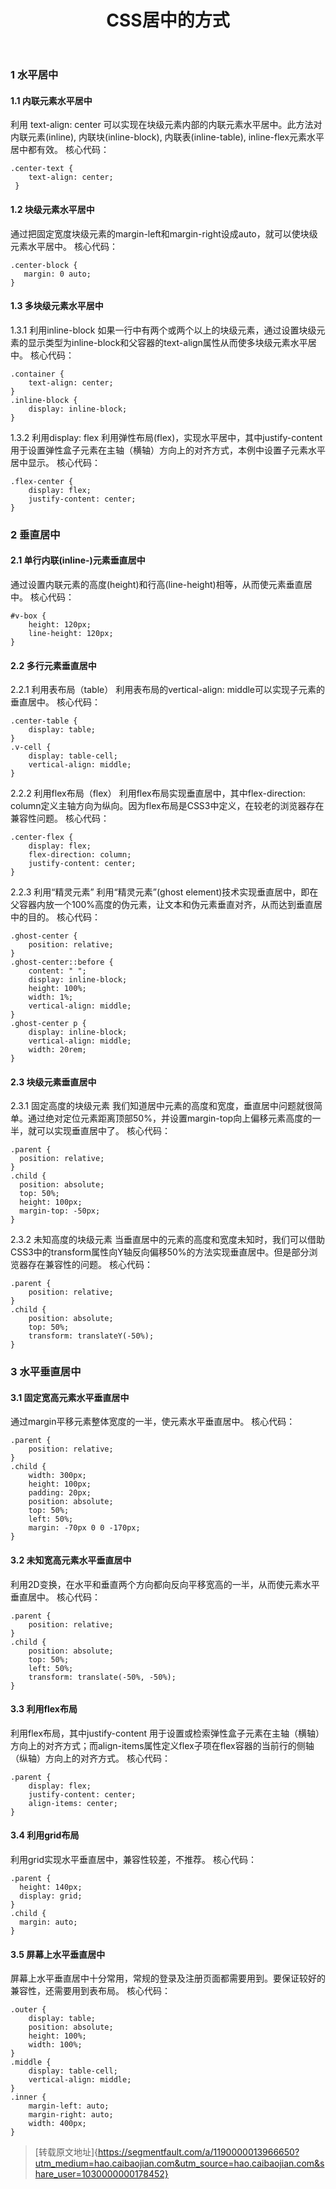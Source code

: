 ﻿---
published: true
layout: post
title: CSS居中的方式
---

### 1 水平居中
#### 1.1 内联元素水平居中
利用 text-align: center 可以实现在块级元素内部的内联元素水平居中。此方法对内联元素(inline), 内联块(inline-block), 内联表(inline-table), inline-flex元素水平居中都有效。
核心代码：

	.center-text {
	    text-align: center;
	 }

#### 1.2 块级元素水平居中
通过把固定宽度块级元素的margin-left和margin-right设成auto，就可以使块级元素水平居中。
核心代码：

	.center-block {
	   margin: 0 auto;
	}

#### 1.3 多块级元素水平居中
1.3.1 利用inline-block 
如果一行中有两个或两个以上的块级元素，通过设置块级元素的显示类型为inline-block和父容器的text-align属性从而使多块级元素水平居中。
核心代码：

	.container {
	    text-align: center;
	}
	.inline-block {
	    display: inline-block;
	}

1.3.2 利用display: flex 
利用弹性布局(flex)，实现水平居中，其中justify-content 用于设置弹性盒子元素在主轴（横轴）方向上的对齐方式，本例中设置子元素水平居中显示。
核心代码：

	.flex-center {
	    display: flex;
	    justify-content: center;
	}

### 2 垂直居中
#### 2.1 单行内联(inline-)元素垂直居中
通过设置内联元素的高度(height)和行高(line-height)相等，从而使元素垂直居中。
核心代码：

	#v-box {
	    height: 120px;
	    line-height: 120px;
	}

#### 2.2 多行元素垂直居中
2.2.1 利用表布局（table）
利用表布局的vertical-align: middle可以实现子元素的垂直居中。
核心代码：

	.center-table {
	    display: table;
	}
	.v-cell {
	    display: table-cell;
	    vertical-align: middle;
	}

2.2.2 利用flex布局（flex）
利用flex布局实现垂直居中，其中flex-direction: column定义主轴方向为纵向。因为flex布局是CSS3中定义，在较老的浏览器存在兼容性问题。
核心代码：

	.center-flex {
	    display: flex;
	    flex-direction: column;
	    justify-content: center;
	}

2.2.3 利用“精灵元素”
利用“精灵元素”(ghost element)技术实现垂直居中，即在父容器内放一个100%高度的伪元素，让文本和伪元素垂直对齐，从而达到垂直居中的目的。
核心代码：

	.ghost-center {
	    position: relative;
	}
	.ghost-center::before {
	    content: " ";
	    display: inline-block;
	    height: 100%;
	    width: 1%;
	    vertical-align: middle;
	}
	.ghost-center p {
	    display: inline-block;
	    vertical-align: middle;
	    width: 20rem;
	}

#### 2.3 块级元素垂直居中
2.3.1 固定高度的块级元素
我们知道居中元素的高度和宽度，垂直居中问题就很简单。通过绝对定位元素距离顶部50%，并设置margin-top向上偏移元素高度的一半，就可以实现垂直居中了。
核心代码：

	.parent {
	  position: relative;
	}
	.child {
	  position: absolute;
	  top: 50%;
	  height: 100px;
	  margin-top: -50px; 
	}

2.3.2 未知高度的块级元素
当垂直居中的元素的高度和宽度未知时，我们可以借助CSS3中的transform属性向Y轴反向偏移50%的方法实现垂直居中。但是部分浏览器存在兼容性的问题。
核心代码：

	.parent {
	    position: relative;
	}
	.child {
	    position: absolute;
	    top: 50%;
	    transform: translateY(-50%);
	}

### 3 水平垂直居中
#### 3.1 固定宽高元素水平垂直居中
通过margin平移元素整体宽度的一半，使元素水平垂直居中。
核心代码：

	.parent {
	    position: relative;
	}
	.child {
	    width: 300px;
	    height: 100px;
	    padding: 20px;
	    position: absolute;
	    top: 50%;
	    left: 50%;
	    margin: -70px 0 0 -170px;
	}

#### 3.2 未知宽高元素水平垂直居中
利用2D变换，在水平和垂直两个方向都向反向平移宽高的一半，从而使元素水平垂直居中。
核心代码：

	.parent {
	    position: relative;
	}
	.child {
	    position: absolute;
	    top: 50%;
	    left: 50%;
	    transform: translate(-50%, -50%);
	}

#### 3.3 利用flex布局
利用flex布局，其中justify-content 用于设置或检索弹性盒子元素在主轴（横轴）方向上的对齐方式；而align-items属性定义flex子项在flex容器的当前行的侧轴（纵轴）方向上的对齐方式。
核心代码：

	.parent {
	    display: flex;
	    justify-content: center;
	    align-items: center;
	}

#### 3.4 利用grid布局
利用grid实现水平垂直居中，兼容性较差，不推荐。
核心代码：

	.parent {
	  height: 140px;
	  display: grid;
	}
	.child { 
	  margin: auto;
	}

#### 3.5 屏幕上水平垂直居中
屏幕上水平垂直居中十分常用，常规的登录及注册页面都需要用到。要保证较好的兼容性，还需要用到表布局。
核心代码：

	.outer {
	    display: table;
	    position: absolute;
	    height: 100%;
	    width: 100%;
	}
	.middle {
	    display: table-cell;
	    vertical-align: middle;
	}
	.inner {
	    margin-left: auto;
	    margin-right: auto; 
	    width: 400px;
	}


> [转载原文地址]{https://segmentfault.com/a/1190000013966650?utm_medium=hao.caibaojian.com&utm_source=hao.caibaojian.com&share_user=1030000000178452}
